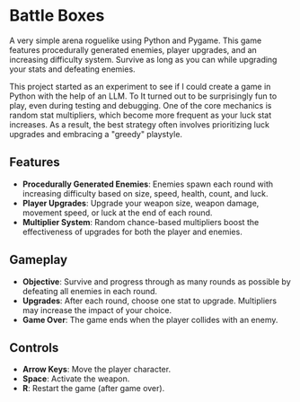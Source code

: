 # Battle Boxes

A very simple arena roguelike using Python and Pygame. This game features procedurally generated enemies, player upgrades, and an increasing difficulty system. Survive as long as you can while upgrading your stats and defeating enemies.

This project started as an experiment to see if I could create a game in Python with the help of an LLM. To It turned out to be surprisingly fun to play, even during testing and debugging. One of the core mechanics is random stat multipliers, which become more frequent as your luck stat increases. As a result, the best strategy often involves prioritizing luck upgrades and embracing a "greedy" playstyle.

## Features

- **Procedurally Generated Enemies**: Enemies spawn each round with increasing difficulty based on size, speed, health, count, and luck.
- **Player Upgrades**: Upgrade your weapon size, weapon damage, movement speed, or luck at the end of each round.
- **Multiplier System**: Random chance-based multipliers boost the effectiveness of upgrades for both the player and enemies.

## Gameplay

- **Objective**: Survive and progress through as many rounds as possible by defeating all enemies in each round.
- **Upgrades**: After each round, choose one stat to upgrade. Multipliers may increase the impact of your choice.
- **Game Over**: The game ends when the player collides with an enemy.

## Controls

- **Arrow Keys**: Move the player character.
- **Space**: Activate the weapon.
- **R**: Restart the game (after game over).
